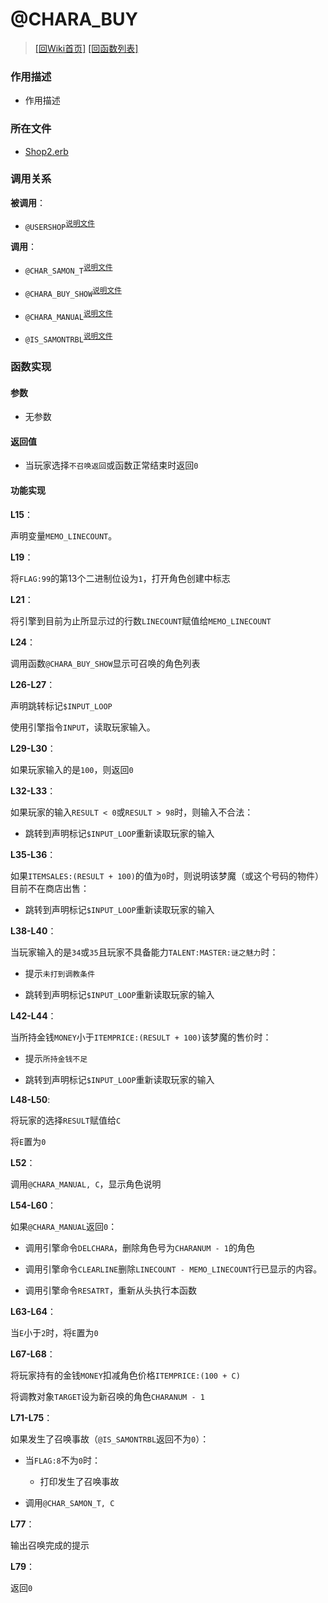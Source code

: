 ﻿# @CHARA_BUY

> [\[回Wiki首页\]](/Wiki) [\[回函数列表\]](/Wiki/erasqn_wiki/function/README.md)

### 作用描述

+ 作用描述

### 所在文件

+ [Shop2.erb](/ERB/SHOP/Shop2.erb#L14-L79)

### 调用关系

**被调用**：

+ `@USERSHOP`<sup>[说明文件](Wiki/erasqn_wiki/function/u/usershop.md)</sup>

**调用**：

+ `@CHAR_SAMON_T`<sup>[说明文件](/Wiki/erasqn_wiki/function/func_template.md)</sup>

+ `@CHARA_BUY_SHOW`<sup>[说明文件](/Wiki/erasqn_wiki/function/func_template.md)</sup>

+ `@CHARA_MANUAL`<sup>[说明文件](/Wiki/erasqn_wiki/function/func_template.md)</sup>

+ `@IS_SAMONTRBL`<sup>[说明文件](/Wiki/erasqn_wiki/function/func_template.md)</sup>

### 函数实现

#### 参数

+ 无参数

#### 返回值

+ 当玩家选择`不召唤返回`或函数正常结束时返回`0`

#### 功能实现

**L15**：

声明变量`MEMO_LINECOUNT`。

**L19**：

将`FLAG:99`的第13个二进制位设为`1`，打开角色创建中标志

**L21**：

将引擎到目前为止所显示过的行数`LINECOUNT`赋值给`MEMO_LINECOUNT`

**L24**：

调用函数`@CHARA_BUY_SHOW`显示可召唤的角色列表

**L26-L27**：

声明跳转标记`$INPUT_LOOP`

使用引擎指令`INPUT`，读取玩家输入。

**L29-L30**：

如果玩家输入的是`100`，则返回`0`

**L32-L33**：

如果玩家的输入`RESULT < 0`或`RESULT > 98`时，则输入不合法：

  + 跳转到声明标记`$INPUT_LOOP`重新读取玩家的输入

**L35-L36**：

如果`ITEMSALES:(RESULT + 100)`的值为`0`时，则说明该梦魔（或这个号码的物件）目前不在商店出售：

  + 跳转到声明标记`$INPUT_LOOP`重新读取玩家的输入

**L38-L40**：

当玩家输入的是`34`或`35`且玩家不具备能力`TALENT:MASTER:谜之魅力`时：

  + 提示`未打到调教条件`

  + 跳转到声明标记`$INPUT_LOOP`重新读取玩家的输入

**L42-L44**：

当所持金钱`MONEY`小于`ITEMPRICE:(RESULT + 100)`该梦魔的售价时：

  + 提示`所持金钱不足`

  + 跳转到声明标记`$INPUT_LOOP`重新读取玩家的输入

**L48-L50**:

将玩家的选择`RESULT`赋值给`C`

将`E`置为`0`

**L52**：

调用`@CHARA_MANUAL, C`，显示角色说明

**L54-L60**：

如果`@CHARA_MANUAL`返回`0`：

  + 调用引擎命令`DELCHARA`，删除角色号为`CHARANUM - 1`的角色

  + 调用引擎命令`CLEARLINE`删除`LINECOUNT - MEMO_LINECOUNT`行已显示的内容。

  + 调用引擎命令`RESATRT`，重新从头执行本函数

**L63-L64**：

当`E`小于`2`时，将`E`置为`0`

**L67-L68**：

将玩家持有的金钱`MONEY`扣减角色价格`ITEMPRICE:(100 + C)`

将调教对象`TARGET`设为新召唤的角色`CHARANUM - 1`

**L71-L75**：

如果发生了召唤事故（`@IS_SAMONTRBL`返回不为`0`）：

  + 当`FLAG:8`不为`0`时：

    + 打印发生了召唤事故

  + 调用`@CHAR_SAMON_T, C`

**L77**：

输出召唤完成的提示

**L79**：

返回`0`
